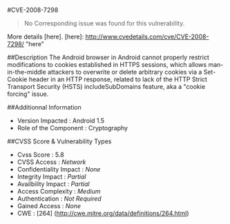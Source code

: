 #CVE-2008-7298
>No Corresponding issue was found for this vulnerability.

More details [here].
[here]: http://www.cvedetails.com/cve/CVE-2008-7298/ "here"

##Description
The Android browser in Android cannot properly restrict modifications to cookies established in HTTPS sessions, which allows man-in-the-middle attackers to overwrite or delete arbitrary cookies via a Set-Cookie header in an HTTP response, related to lack of the HTTP Strict Transport Security (HSTS) includeSubDomains feature, aka a "cookie forcing" issue.	

##Additionnal Information
* Version Impacted : Android 1.5
* Role of the Component : Cryptography

##CVSS Score & Vulnerability Types
* Cvss Score : 5.8
* CVSS Access : *Network*
* Confidentiality Impact : *None*
* Integrity Impact : *Partial*
* Availbility Impact : *Partial*
* Access Complexity : *Medium*
* Authentication : *Not Required*
* Gained Access : *None*
* CWE : [264] (http://cwe.mitre.org/data/definitions/264.html) 

